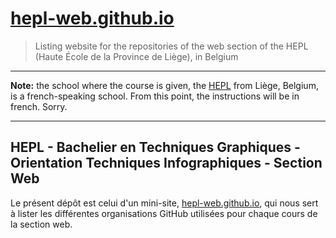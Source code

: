 # [hepl-web.github.io](http://hepl-web.github.io)

> Listing website for the repositories of the web section of the HEPL (Haute École de la Province de Liège), in Belgium

* * *

**Note:** the school where the course is given, the [HEPL](http://www.provincedeliege.be/hauteecole) from Liège, Belgium, is a french-speaking school. From this point, the instructions will be in french. Sorry.

* * *

## HEPL - Bachelier en Techniques Graphiques - Orientation Techniques Infographiques - Section Web

Le présent dépôt est celui d'un mini-site, [hepl-web.github.io](http://hepl-web.github.io), qui nous sert à lister les différentes organisations GitHub utilisées pour chaque cours de la section web.
